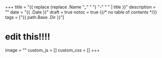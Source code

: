 +++
title = "{{   replace (replace .Name "_" " ") "-" " " | title }}"
description = ""
date = "{{ .Date }}"
draft = true
notoc = true  {{/*  no table of contents */}}
tags = ["{{ path.Base .Dir }}"]


# edit this!!!!
image = ""
custom_js = []
custom_css = []
+++


<!--more-->

<div id="application">
	<canvas id="gameBoard" width="700px" height="600px"></canvas>
	<script src="js/main.js"></script>
</div>